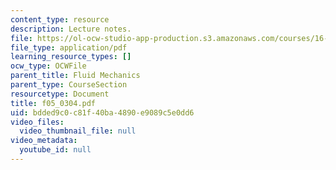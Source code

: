 ```yaml
---
content_type: resource
description: Lecture notes.
file: https://ol-ocw-studio-app-production.s3.amazonaws.com/courses/16-01-unified-engineering-i-ii-iii-iv-fall-2005-spring-2006/bdded9c0c81f40ba4890e9089c5e0dd6_f05_0304.pdf
file_type: application/pdf
learning_resource_types: []
ocw_type: OCWFile
parent_title: Fluid Mechanics
parent_type: CourseSection
resourcetype: Document
title: f05_0304.pdf
uid: bdded9c0-c81f-40ba-4890-e9089c5e0dd6
video_files:
  video_thumbnail_file: null
video_metadata:
  youtube_id: null
---
```

